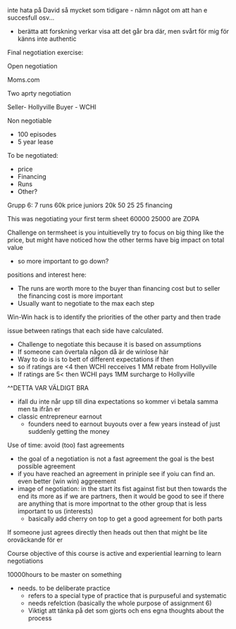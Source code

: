 
inte hata på David så mycket som tidigare - nämn något om att han e succesfull osv...
- berätta att forskning verkar visa att det går bra där, men svårt för mig för känns inte authentic

Final negotiation exercise:

Open negotiation

Moms.com

Two aprty negotiation

Seller- Hollyville
Buyer - WCHI

Non negotiable
- 100 episodes
- 5 year lease

To be negotiated:
- price
- Financing
- Runs
- Other?


Grupp 6:
7 runs
60k price
juniors 20k
50 25 25 financing


This was negotiating your first term sheet
60000 25000 are ZOPA

Challenge on termsheet is you intuitievelly try to focus on big thing like the price, but might have noticed how the other terms have big impact on total value
- so more important to go down?

positions and interest here:
- The runs are worth more to the buyer than financing cost but to seller the financing cost is more important
- Usually want to negotiate to the max each step

Win-Win hack is to identify the priorities of the other party and then trade

issue between ratings that each side have calculated.
- Challenge to negotiate this because it is based on assumptions
- If someone can övertala någon då är de winlose här
- Way to do is is to bett of different expectations if then
- so if ratings are <4 then WCHI recceives 1 MM rebate from Hollyville
- If ratings are 5< then WCHI pays 1MM surcharge to Hollyville

^^DETTA VAR VÄLDIGT BRA
- ifall du inte når upp till dina expectations so kommer vi betala samma men ta ifrån er
- classic entrepreneur earnout
	- founders need to earnout buyouts over a few years instead of just suddenly getting the money


Use of time: avoid (too) fast agreements
- the goal of a negotiation is not a fast agreement the goal is the best possible agreement
- if you have reached an agreement in priniple see if yoiu can find an. even better (win win) aggreement
- image of negotiation: in the start its fist against fist but then towards the end its more as if we are partners, then it would be good to see if there are anything that is more importnat to the other group that is less important to us (interests)
	- basically add cherry on top to get a good agreement for both parts

If someone just agrees directly then heads out then that might be lite oroväckande för er


Course objective of this course is active and experiential learning to learn negotiations

10000hours to be master on something
- needs. to be deliberate practice
	- refers to a special type of practice that is purpuseful and systematic
	- needs refelction (basically the whole purpose of  assignment 6)
	- Viktigt att tänka på det som gjorts och ens egna thoughts about the process